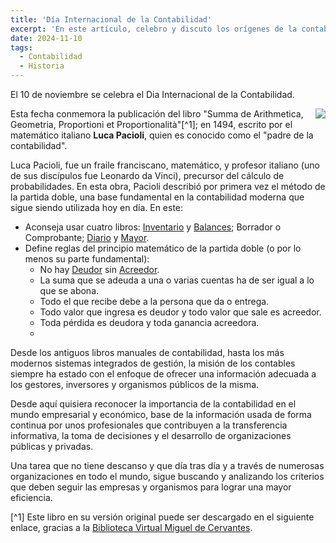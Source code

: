 ```yaml
---
title: 'Día Internacional de la Contabilidad'
excerpt: 'En este artículo, celebro y discuto los orígenes de la contabilidad además de a su "padre": Luca Pacioli.'
date: 2024-11-10
tags:
  - Contabilidad
  - Historia
---
```


El 10 de noviembre se celebra el Dia Internacional de la Contabilidad.

<img style="float: right;" src="Libro_Suma_Artithmetica.jpg">

Esta fecha conmemora la publicación del libro "Summa de Arithmetica, Geometria, Proportioni et Proportionalità"[^1]; en 1494, escrito por el matemático italiano **Luca Pacioli**, quien es conocido como el "padre de la contabilidad".

Luca Pacioli, fue un fraile franciscano, matemático, y profesor italiano (uno de sus discípulos fue Leonardo da Vinci), precursor del cálculo de probabilidades. En esta obra, Pacioli describió por primera vez el método de la partida doble, una base fundamental en la contabilidad moderna que sigue siendo utilizada hoy en día. En este:
- Aconseja usar cuatro libros: [Inventario](https://es.wikipedia.org/wiki/Inventario) y [Balances](https://es.wikipedia.org/wiki/Balance_general); Borrador o Comprobante; [Diario](https://es.wikipedia.org/wiki/Libro_diario_(contabilidad)) y [Mayor](https://es.wikipedia.org/wiki/Libro_mayor).
- Define reglas del principio matemático de la partida doble (o por lo menos su parte fundamental):
  - No hay [Deudor](https://es.wikipedia.org/wiki/Deudor) sin [Acreedor](https://es.wikipedia.org/wiki/Acreedor).
  - La suma que se adeuda a una o varias cuentas ha de ser igual a lo que se abona.
  - Todo el que recibe debe a la persona que da o entrega.
  - Todo valor que ingresa es deudor y todo valor que sale es acreedor.
  - Toda pérdida es deudora y toda ganancia acreedora.
  - 
Desde los antiguos libros manuales de contabilidad, hasta los más modernos sistemas integrados de gestión, la misión de los contables siempre ha estado con el enfoque de ofrecer una información adecuada a los gestores, inversores y organismos públicos de la misma.

Desde aquí quisiera reconocer la importancia de la contabilidad en el mundo empresarial y económico, base de la información usada de forma continua por unos profesionales que contribuyen a la transferencia informativa, la toma de decisiones y el desarrollo de organizaciones públicas y privadas.

Una tarea que no tiene descanso y que día tras día y a través de numerosas organizaciones en todo el mundo, sigue buscando y analizando los criterios que deben seguir las empresas y organismos para lograr una mayor eficiencia.

[^1] Este libro en su versión original puede ser descargado en el siguiente enlace, gracias a la [Biblioteca Virtual Miguel de Cervantes](https://www.cervantesvirtual.com/obra/summa-de-arithmetica-geometria-proportioni-et-proportionalita-1048443/).
